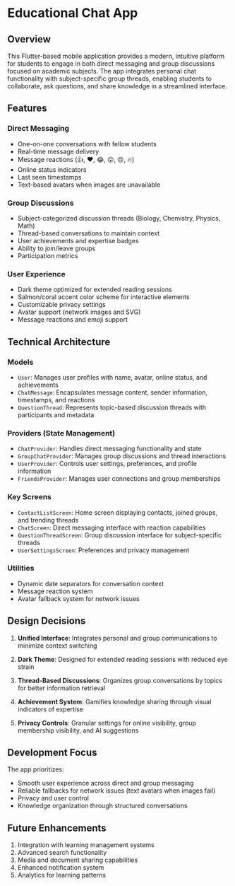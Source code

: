 # Educational Chat App

## Overview

This Flutter-based mobile application provides a modern, intuitive platform for students to engage in both direct messaging and group discussions focused on academic subjects. The app integrates personal chat functionality with subject-specific group threads, enabling students to collaborate, ask questions, and share knowledge in a streamlined interface.

## Features

### Direct Messaging
- One-on-one conversations with fellow students
- Real-time message delivery
- Message reactions (👍, ❤️, 😂, 😮, 😢, 🔥)
- Online status indicators
- Last seen timestamps
- Text-based avatars when images are unavailable

### Group Discussions
- Subject-categorized discussion threads (Biology, Chemistry, Physics, Math)
- Thread-based conversations to maintain context
- User achievements and expertise badges
- Ability to join/leave groups
- Participation metrics

### User Experience
- Dark theme optimized for extended reading sessions
- Salmon/coral accent color scheme for interactive elements
- Customizable privacy settings
- Avatar support (network images and SVG)
- Message reactions and emoji support

## Technical Architecture

### Models
- `User`: Manages user profiles with name, avatar, online status, and achievements
- `ChatMessage`: Encapsulates message content, sender information, timestamps, and reactions
- `QuestionThread`: Represents topic-based discussion threads with participants and metadata

### Providers (State Management)
- `ChatProvider`: Handles direct messaging functionality and state
- `GroupChatProvider`: Manages group discussions and thread interactions
- `UserProvider`: Controls user settings, preferences, and profile information
- `FriendsProvider`: Manages user connections and group memberships

### Key Screens
- `ContactListScreen`: Home screen displaying contacts, joined groups, and trending threads
- `ChatScreen`: Direct messaging interface with reaction capabilities
- `QuestionThreadScreen`: Group discussion interface for subject-specific threads
- `UserSettingsScreen`: Preferences and privacy management

### Utilities
- Dynamic date separators for conversation context
- Message reaction system
- Avatar fallback system for network issues

## Design Decisions

1. **Unified Interface**: Integrates personal and group communications to minimize context switching

2. **Dark Theme**: Designed for extended reading sessions with reduced eye strain

3. **Thread-Based Discussions**: Organizes group conversations by topics for better information retrieval

4. **Achievement System**: Gamifies knowledge sharing through visual indicators of expertise

5. **Privacy Controls**: Granular settings for online visibility, group membership visibility, and AI suggestions

## Development Focus

The app prioritizes:
- Smooth user experience across direct and group messaging
- Reliable fallbacks for network issues (text avatars when images fail)
- Privacy and user control
- Knowledge organization through structured conversations

## Future Enhancements

1. Integration with learning management systems
2. Advanced search functionality
3. Media and document sharing capabilities
4. Enhanced notification system
5. Analytics for learning patterns
